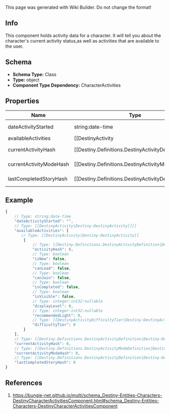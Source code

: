 <span class="wiki-builder">This page was generated with Wiki Builder. Do not change the format!</span>

## Info
This component holds activity data for a character.  It will tell you about the character's current activity status,as well as activities that are available to the user.

## Schema
* **Schema Type:** Class
* **Type:** object
* **Component Type Dependency:** CharacterActivities

## Properties
Name | Type | Description
---- | ---- | -----------
dateActivityStarted | string:date-time | The last date that the user started playing an activity.
availableActivities | [[DestinyActivity|Destiny-DestinyActivity]][] | The list of activities that the user can play.
currentActivityHash | [[Destiny.Definitions.DestinyActivityDefinition|Destiny-Definitions-DestinyActivityDefinition]]:integer:uint32 | If the user is in an activity, this will be the hash of the Activity being played.Note that you must combine this info with currentActivityModeHash to get a real picture of whatthe user is doing right now.  For instance, PVP &quot;Activities&quot; are just maps: it's the ActivityModethat determines what type of PVP game they're playing.
currentActivityModeHash | [[Destiny.Definitions.DestinyActivityModeDefinition|Destiny-Definitions-DestinyActivityModeDefinition]]:integer:uint32 | If the user is in an activity, this will be the hash of the activity mode being played.Combine with currentActivityHash to give a person a full picture of what they're doing right now.
lastCompletedStoryHash | [[Destiny.Definitions.DestinyActivityDefinition|Destiny-Definitions-DestinyActivityDefinition]]:integer:uint32 | This will have the activity hash of the last completed story/campaign mission, in case you care about that.

## Example
```javascript
{
    // Type: string:date-time
    "dateActivityStarted": "",
    // Type: [[DestinyActivity|Destiny-DestinyActivity]][]
    "availableActivities": [
       // Type: [[DestinyActivity|Destiny-DestinyActivity]]
        {
            // Type: [[Destiny.Definitions.DestinyActivityDefinition|Destiny-Definitions-DestinyActivityDefinition]]:integer:uint32
            "activityHash": 0,
            // Type: boolean
            "isNew": false,
            // Type: boolean
            "canLead": false,
            // Type: boolean
            "canJoin": false,
            // Type: boolean
            "isCompleted": false,
            // Type: boolean
            "isVisible": false,
            // Type: integer:int32:nullable
            "displayLevel": 0,
            // Type: integer:int32:nullable
            "recommendedLight": 0,
            // Type: [[DestinyActivityDifficultyTier|Destiny-DestinyActivityDifficultyTier]]:Enum
            "difficultyTier": 0
        }
    ],
    // Type: [[Destiny.Definitions.DestinyActivityDefinition|Destiny-Definitions-DestinyActivityDefinition]]:integer:uint32
    "currentActivityHash": 0,
    // Type: [[Destiny.Definitions.DestinyActivityModeDefinition|Destiny-Definitions-DestinyActivityModeDefinition]]:integer:uint32
    "currentActivityModeHash": 0,
    // Type: [[Destiny.Definitions.DestinyActivityDefinition|Destiny-Definitions-DestinyActivityDefinition]]:integer:uint32
    "lastCompletedStoryHash": 0
}

```

## References
1. https://bungie-net.github.io/multi/schema_Destiny-Entities-Characters-DestinyCharacterActivitiesComponent.html#schema_Destiny-Entities-Characters-DestinyCharacterActivitiesComponent
